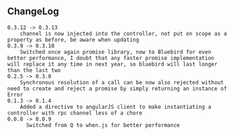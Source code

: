 ## ChangeLog
    0.3.12 -> 0.3.13
        channel is now injected into the controller, not put on scope as a property as before, be aware when updating
    0.3.9 -> 0.3.10
        Switched once again promise library, now to Bluebird for even better performance, I doubt that any faster promise implementation will replace it any time in next year, so bluebird will last longer than the last two
    0.2.5 -> 0.3.0
        Synchronous resolution of a call can be now also rejected without need to create and reject a promise by simply returning an instance of Error
    0.1.3 -> 0.1.4
        Added a directive to angularJS client to make instantiating a controller with rpc channel less of a chore
    0.0.8 -> 0.0.9
          Switched from Q to when.js for better performance
